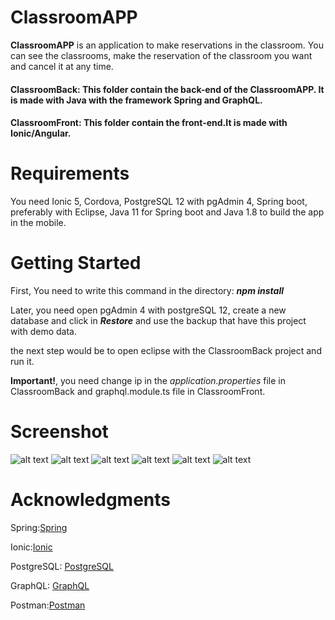 # ClassroomAPP

**ClassroomAPP**  is an application to make reservations in the classroom. 
You can see the classrooms, make the reservation of the classroom you want and cancel it at any time.

#### ClassroomBack: This folder contain the back-end of the ClassroomAPP. It is made with Java with the framework Spring and GraphQL. 
#### ClassroomFront: This folder contain the front-end.It is made with Ionic/Angular.

# Requirements

You need Ionic 5, Cordova, PostgreSQL 12 with pgAdmin 4, Spring boot, preferably with Eclipse, 
Java 11 for Spring boot and Java 1.8 to build the app in the mobile.

# Getting Started

First, You need to write this command in the directory:
**_npm install_**

Later, you need open pgAdmin 4 with postgreSQL 12, create a new database and click in **_Restore_** 
and use the backup that have this project with demo data.

the next step would be to open eclipse with the ClassroomBack project and run it.

**Important!**, you need change ip in the *_application.properties_* file in ClassroomBack and graphql.module.ts file in ClassroomFront.

# Screenshot
![alt text](Screenshots/login.png)
![alt text](Screenshots/home.png)
![alt text](Screenshots/menu.png)
![alt text](Screenshots/profile.png)
![alt text](Screenshots/classrooms.png)
![alt text](Screenshots/reservation.png)

# Acknowledgments
Spring:[Spring](https://spring.io/guides)

Ionic:[Ionic](https://ionicframework.com/docs)

PostgreSQL: [PostgreSQL](https://www.postgresql.org)

GraphQL: [GraphQL](https://graphql.org/learn/)

Postman:[Postman](https://documenter.getpostman.com/view/8800418/SW7c2Sg4)
